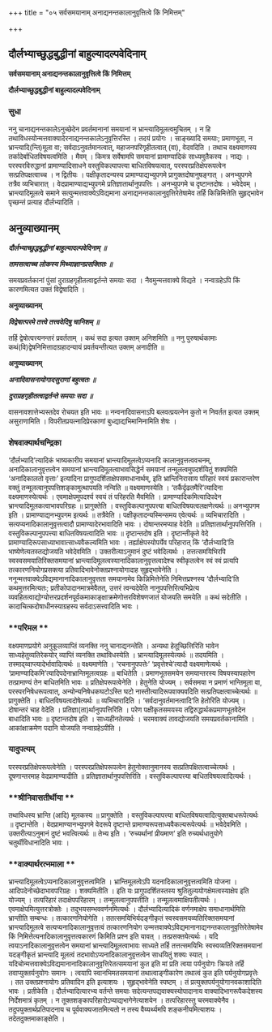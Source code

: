 +++
title = "०५ सर्वसमयानाम् अनाद्यनन्तकालानुवृत्तित्वे किं निमित्तम्"

+++


## दौर्लभ्याच्छुद्धबुद्धीनां बाहुल्यादल्पवेदिनाम्

**सर्वसमयानाम् अनाद्यनन्तकालानुवृत्तित्वे किं निमित्तम्**

**दौर्लभ्याच्छुद्धबुद्धीनां बाहुल्यादल्पवेदिनाम्**

### **सुधा**

ननु चानाद्यनन्तकालेऽनुच्छेदेन प्रवर्तमानानां समयानां न भ्रान्त्यादिमूलत्वमुचितम् । न हि तथाविधस्योन्मत्तवाक्यादेरनाद्यनन्तकालेऽनुवृत्तिरस्ति । तदयं प्रयोगः । साङ्ख्यादि समयाः; प्रमाणभूता, न भ्रान्त्यादि(न्ति)मूला वा; सर्वदाऽनुवर्तमानत्वात्, महाजनपरिगृहीतत्वात् (वा), वेदवदिति । तथाच वक्ष्यमाणस्य तर्कादेर्बाधितविषयत्वमिति । मैवम् । किमत्र सर्वेषामपि समयानां प्रामाण्यादिकं साध्यमुतैकस्य । नाद्यः । परस्परविरुद्धानां प्रामाण्यादिसाधने वस्तुविकल्पापत्त्या बाधितविषयत्वात्, परस्परप्रतिक्षेपरूपत्वेन सत्प्रतिपक्षत्वाच्च । न द्वितीयः । पक्षीकृतादन्यस्य प्रामाण्याद्यभ्युपगमे प्रागुक्तदोषानुषङ्गात् । अनभ्युपगमे तत्रैव व्यभिचारात् । वेदप्रामाण्याद्यभ्युपगमे प्रतिज्ञातार्थानुपपत्तिः । अनभ्युपगमे च दृष्टान्तदोषः । भवेदेवम् । भ्रान्त्यादिमूलत्वे समाने सत्युन्मत्तवाक्येऽविद्यमाना अनाद्यनन्तकालानुवृत्तिरेतेषामेव तर्हि किन्निमित्तेति सुहृद्भावेन पृच्छन्तं प्रत्याह दौर्लभ्यादिति ।

## **अनुव्याख्यानम्**

***दौर्लभ्याच्छुद्धबुद्धीनां बाहुल्यादल्पवेदिनाम् ॥***

***तामसत्वाच्च लोकस्य मिथ्याज्ञानप्रसक्तितः ॥***

समयप्रवर्तकानां पुंसां दुराग्रहगृहीतत्वाद्वर्तन्ते समयाः सदा । नैवमुन्मत्तवाक्ये विद्यते । नन्वाग्रहेऽपि किं कारणमित्यत उक्तं विद्वेषादिति ।

**अनुव्याख्यानम्**

***विद्वेषात्परमे तत्त्वे तत्त्ववेदिषु चानिशम् ॥***

तर्हि द्वेषोत्पत्त्यनन्तरं प्रवर्तताम् । कथं सदा इत्यत उक्तम् अनिशमिति ॥ ननु पुरुषार्थकामाः कथं(वि)द्वेषनिमित्तादाग्रहादन्यायं प्रवर्तयन्तीत्यत उक्तम् अनादीति ॥

**अनुव्याख्यानम्**

***अनादिवासनायोगादसुराणां बहुत्वतः ॥***

***दुराग्रहगृहीतत्वाद्वर्तन्ते समयाः सदा ॥***

वासनावशात्तेभ्यस्तदेव रोचयत इति भावः ॥ नन्वनादिवासनाऽपि बलवत्प्रयत्नेन कुतो न निवर्तत इत्यत उक्तम् असुराणामिति । विपरीतप्रयत्नादिप्रेरकाणां बुध्द्याद्यभिमानिनामिति शेषः ।

### **शेषवाक्यार्थचन्द्रिका**

‘दौर्लभ्यादि’त्यादिकं भाष्यकारीय समयानां भ्रान्त्यादिमूलत्वेऽप्यनादि कालानुवृत्तत्ववचनम्, अनादिकालानुवृत्तत्वेन समयानां भ्रान्त्यादिमूलत्वाभावसिद्धेर्न समयानां तन्मूलत्वमुपदर्शयितुं शक्यमिति ‘अनादिकालतो वृत्ताः’ इत्यादिना प्रागुपदर्शिताक्षेपसमाधानार्थम्, इति भ्रान्तिनिरासाय परिहारं स्वयं प्रकारान्तरेण वक्तुं तन्मूलत्वानुपपत्तिशङ्कामुत्थापयति नन्विति ॥ वक्ष्यमाणस्येति । ‘तर्कैर्दृढतमैरि’त्यादिना वक्ष्यमाणस्येत्यर्थः । एवमाक्षेपमुपदर्श्य स्वयं तं परिहरति मैवमिति । प्रामाण्यादिकमित्यादिपदेन भ्रान्त्यादिमूलकत्वाभावपरिग्रहः ॥ प्रागुक्तेति । वस्तुविकल्पानुपपत्त्या बाधितविषयत्वलक्षणेत्यर्थः ॥ अनभ्युपगम इति । प्रामाण्याद्यनभ्युपगम इत्यर्थः ॥ तत्रैवेति । पक्षीकृतादन्यस्मिन्समय एवेत्यर्थः ॥ व्यभिचारादिति । सत्यप्यनादिकालानुवृत्तत्वादौ प्रामाण्यादेरभावादिति भावः । दोषान्तरमप्याह वेदेति ॥ प्रतिज्ञातार्थानुपपत्तिरिति । वस्तुविकल्पानुपपत्त्या बाधितविषयत्वादिति भावः ॥ दृष्टान्तदोष इति । दृष्टान्तीकृते वेदे प्रामाण्यादिरूपसाध्याभावात्साध्यवैकल्यमिति भावः । तर्ह्याक्षेपस्योपर्येव परिहारात् किं ‘दौर्लभ्यादि’ति भाष्येणेत्यतस्तद्योजयति भवेदेवमिति । उक्तरीत्याऽनुमानं दुष्टं भवेदित्यर्थः । तत्तत्समयिभिरपि स्वस्वसमयातिरिक्तसमयानां भ्रान्त्यादिमूलत्वस्यानादिकालानुवृत्तत्वादेश्च स्वीकृतत्वेन स्वं स्वं प्रत्यपि तत्कारणनियोगप्रसक्त्या प्रतिवादिभावेनोक्तप्रश्नायोगादाह सुहृद्भावेनेति । ननून्मत्तवाक्येऽविद्यमानानादिकालानुवृत्तता समयानामेव किन्निमित्तेनेति निमित्तप्रश्नस्य ‘दौर्लभ्यादि’ति कथमुत्तरमित्यतः; प्रतीकोपादानमात्रमेवैतत्, उत्तरं त्वन्यदेवेति नानुपपत्तिरित्यभिप्रेत्य व्यवहितत्वाद्योग्योत्तरप्रदर्शनपूर्वकमाकाङ्क्षाक्रमेणोत्तरविशेषणजातं योजयति समयेति ॥ कथं सदेतीति । कादाचित्कदोषाधीनस्याग्रहस्य सर्वदाऽसत्त्वादिति भावः ।

### **परिमल **

वक्ष्यमाणप्रयोगे अनुकूलव्याप्तिं व्यनक्ति ननु चानाद्यनन्तेति । अन्यथा हेतूच्छित्तिरिति भावेन साध्यहेतुव्यतिरेकयोर् व्याप्तिं व्यनक्ति तथाविधस्येति । भ्रान्त्यादिमूलस्येत्यर्थः ॥ तदयमिति । तस्माद्य्वाप्त्यादेर्भावादित्यर्थः ॥ वक्ष्यमाणेति । ‘रचनानुपपत्तेः’ ‘प्रवृत्तेश्चे’त्यादौ वक्ष्यमाणेत्यर्थः । ‘प्रामाण्यादिकमि’त्यादिपदेनाभ्रान्तिमूलत्वग्रहः ॥ बाधितेति । प्रमाणभूतसमयेन समयान्तरस्य विषयस्यापहारेण तत्प्रामाण्यं तेन बाधितमिति भावः ॥ प्रतिक्षेपरूपत्वेनेति । हेतुनेति योज्यम् । सर्वसमया न प्रमाणं भान्तिमूला वा, परस्परनिषेधरूपत्वात्, अन्योन्यनिषेधकघटोऽस्ति घटो नास्तीत्यादिरूपवाक्यवदिति सत्प्रतिपक्षत्वाच्चेत्यर्थः ॥ प्रागुक्तेति । बाधितविषयत्वदोषेत्यर्थः ॥ व्यभिचारादिति । ‘सर्वदानुवर्तमानत्वादि’ति हेतोरिति योज्यम् । दोषान्तरं चाह वेदेति । प्रतिज्ञा(ता)र्थानुपपत्तिरिति । परेण पक्षीकृतसमयस्य तद्विरुद्धार्थकप्रमाणभूतवेदेन बाधादिति भावः ॥ दृष्टान्तदोष इति । साध्यहीनतेत्यर्थः । चरमवाक्यं तावद्योजयति समयप्रवर्तकानामिति । आकांक्षाक्रमेण पदानि योजयति नन्वाग्रहेऽपीति ।

### **यादुपत्यम्**

परस्परप्रतिक्षेपरूपत्वेनेति । परस्परप्रतिक्षेपरूपत्वेन हेतुनोक्तानुमानस्य सत्प्रतिपक्षितत्वाच्चेत्यर्थः । दूषणान्तरमाह वेदप्रामाण्यादीति ॥ प्रतिज्ञातार्थानुपपत्तिरिति । वस्तुविकल्पापत्त्या बाधितविषयत्वादित्यर्थः ।

### **श्रीनिवासतीर्थीया **

तथाविधस्य भ्रान्ति (आदि) मूलकस्य ॥ प्रागुक्तेति । वस्तुविकल्पापत्त्या बाधितविषयत्वादित्युक्तबाधरूपेत्यर्थः ॥ दृष्टान्तेति । वेदप्रामाण्यानभ्युपगमे वेदरूपे दृष्टान्ते प्रामाण्यरूपसाध्यवैकल्यरूपेत्यर्थः ॥ भवेदेवमिति । उक्तरीत्याऽनुमानं दुष्टं भवत्वित्यर्थः ॥ तेभ्य इति । ‘रुच्यर्थानां प्रीयमाण’ इति रुच्यर्थधातुयोगे चतुर्थीविधानादिति भावः ।

### **वाक्यार्थरत्नमाला **

भ्रान्त्यादिमूलत्वेऽप्यनादिकालानुवृत्तत्वमिति । भ्रान्तिमूलत्वेऽपि यदनादिकालानुवृत्तत्वमिति योजना । आदिपदेनोच्छेदाभावपरिग्रहः । शक्यमितीति । इति यः प्रागुपदर्शितस्तस्य श्रुतितुल्ययोगक्षेमत्वस्याक्षेप इति योज्यम् । तत्परिहारं तदाक्षेपपरिहारम् । तन्मूलत्वानुपपत्तीति । तन्मूलत्वमाक्षिपतीत्यर्थः । एवमाक्षेपमित्युत्तरत्रोक्तेः । तदुभयसम्भववर्णनमित्यर्थः । दौर्लभ्यादित्यादिकं वर्णनमाक्षेप समाधानार्थमिति भ्रान्तीति सम्बन्धः । तत्कारणनियोगेति । ततत्समयिभिर्यदङ्गीकृतं स्वस्वसमयव्यतिरिक्तसमयानां भ्रान्त्यादिमूलत्वे सत्यप्यनादिकालानुवृत्तत्वं तत्कारणनियोग उन्मत्तवाक्येऽविद्यमानानाद्यनन्तकालानुवृत्तिरेतेषामेव किं निमित्तेत्यनादिकालानुवृत्तत्वकारणं किमिति प्रश्न इति यावत् । तत्प्रसक्तयेत्यर्थः । यदि त्वयाऽनादिकालानुवृत्तत्वेन समयानां भ्रान्त्यादिमूलत्वाभावः साध्यते तर्हि तत्तत्समयिभिः स्वस्वव्यतिरिक्तसमयानां यदङ्गीकृतं भ्रान्त्यादि मूलत्वं तदभावोऽप्यनादिकालानुवृत्तत्वेन साधयितुं शक्यः स्यात् । यदिचोन्मत्तवाक्येऽविद्यमानानादिकालानुवृत्तिरेतत्समयानां कुत इति मां प्रति त्वया पर्यनुयोगः क्रियते तर्हि तवाप्युक्तर्यनुयोगः समानः । त्वयापि स्वानभिमतसमयानां तथात्वाङ्गीकारेण तथात्वं कुत इति पर्यनुयोगप्रवृत्तेः । तत उक्तप्रश्नायोगः प्रतिवादिन इति इत्याशयः । सुहृद्भावेनेति स्पष्टम् । तं प्रत्युक्तपर्यनुयोगानवकाशादिति भावः । प्रतीकेति । दौर्लभ्यादित्यारभ्य वर्तन्ते समयाः सदेत्यन्तपद्यवाक्यस्योपादानाय वाक्यादिभागरूपैकदेशस्य निर्देशमात्रं कृतम् । न तूक्तशङ्कापरिहारोऽप्याद्यभागेनेत्याशयेन । तत्परिहारस्तु चरमवाक्येनैव । तदुपयुक्तार्थप्रतिपादनाय च पूर्ववाक्यजातमित्यतो न तस्य वैय्यर्थ्यमपि शङ्कनीयमित्याशयः । तदेतदुक्तमाकाङ्क्षेति ।

